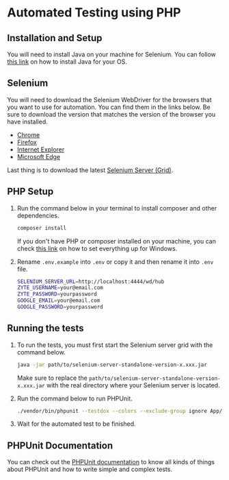 

# Automated Testing using PHP

## Installation and Setup

You will need to install Java on your machine for Selenium. You can follow [this link](https://java.com/en/download/help/download_options.html) on how to install Java for your OS.

## Selenium

You will need to download the Selenium WebDriver for the browsers that you want to use for automation. You can find them in the links below. Be sure to download the version that matches the version of the browser you have installed.

- [Chrome](https://chromedriver.chromium.org/downloads)
- [Firefox](https://github.com/mozilla/geckodriver/releases)
- [Internet Explorer](https://github.com/SeleniumHQ/selenium/wiki/InternetExplorerDriver)
- [Microsoft Edge](https://developer.microsoft.com/en-us/microsoft-edge/tools/webdriver/)

Last thing is to download the latest [Selenium Server (Grid)](https://www.selenium.dev/downloads/).

## PHP Setup

1. Run the command below in your terminal to install composer and other dependencies.

    ```sh
    composer install
    ```
    If you don't have PHP or composer installed on your machine, you can check [this link](https://thecodedeveloper.com/install-composer-windows-xampp/) on how to set everything up for Windows.
    
2. Rename `.env.example` into `.env` or copy it and then rename it into `.env` file.
    ```sh
    SELENIUM_SERVER_URL=http://localhost:4444/wd/hub
    ZYTE_USERNAME=your@email.com
    ZYTE_PASSWORD=yourpassword
    GOOGLE_EMAIL=your@email.com
    GOOGLE_PASSWORD=yourpassword
    ```

## Running the tests

1. To run the tests, you must first start the Selenium server grid with the command below.

    ```sh
    java -jar path/to/selenium-server-standalone-version-x.xxx.jar
    ```

    Make sure to replace the `path/to/selenium-server-standalone-version-x.xxx.jar` with the real directory where your Selenium server is located.

2. Run the command below to run PHPUnit.

    ```sh
    ./vendor/bin/phpunit --testdox --colors --exclude-group ignore App/
    ```

3. Wait for the automated test to be finished.

## PHPUnit Documentation

You can check out the [PHPUnit documentation](https://phpunit.readthedocs.io/en/9.5/writing-tests-for-phpunit.html) to know all kinds of things about PHPUnit and how to write simple and complex tests.